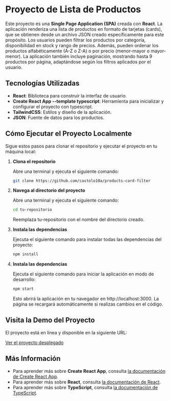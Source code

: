 # Proyecto de Lista de Productos

Este proyecto es una **Single Page Application (SPA)** creada con **React**. La aplicación renderiza una lista de productos en formato de tarjetas (cards), que se obtienen desde un archivo JSON creado específicamente para este propósito. Los usuarios pueden filtrar los productos por categoría, disponibilidad en stock y rango de precios. Además, pueden ordenar los productos alfabéticamente (A-Z o Z-A) o por precio (menor-mayor o mayor-menor). La aplicación también incluye paginación, mostrando hasta 9 productos por página, adaptándose según los filtros aplicados por el usuario.

## Tecnologías Utilizadas

- **React**: Biblioteca para construir la interfaz de usuario.
- **Create React App --template typescript**: Herramienta para inicializar y configurar el proyecto con typescript.
- **TailwindCSS**: Estilos y diseño de la aplicación.
- **JSON**: Fuente de datos para los productos.

## Cómo Ejecutar el Proyecto Localmente

Sigue estos pasos para clonar el repositorio y ejecutar el proyecto en tu máquina local:

1. **Clona el repositorio**

   Abre una terminal y ejecuta el siguiente comando:

   ```bash
   git clone https://github.com/castolo10a/products-card-filter
   ```
2. **Navega al directorio del proyecto**

   Abre una terminal y ejecuta el siguiente comando:

   ```bash
   cd tu-repositorio
   ```
   Reemplaza tu-repositorio con el nombre del directorio creado.
3. **Instala las dependencias**

    Ejecuta el siguiente comando para instalar todas las dependencias del proyecto:

    ```bash
   npm install
   ```
3. **Instala las dependencias**

    Ejecuta el siguiente comando para iniciar la aplicación en modo de desarrollo:

    ```bash
    npm start
    ```
    Esto abrirá la aplicación en tu navegador en http://localhost:3000. La página se recargará automáticamente si realizas cambios en el código.

## Visita la Demo del Proyecto

El proyecto está en línea y disponible en la siguiente URL:

[Ver el proyecto desplegado](https://listproductsfilters.netlify.app/)

## Más Información

- Para aprender más sobre **Create React App**, consulta [la documentación de Create React App](https://create-react-app.dev/).
- Para aprender más sobre **React**, consulta [la documentación de React](https://reactjs.org/).
- Para aprender más sobre **TypeScript**, consulta [la documentación de TypeScript](https://www.typescriptlang.org/).

